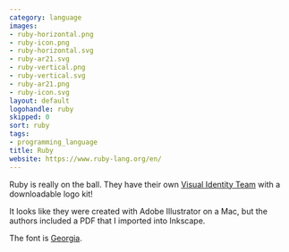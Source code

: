 ```yaml
---
category: language
images:
- ruby-horizontal.png
- ruby-icon.png
- ruby-horizontal.svg
- ruby-ar21.svg
- ruby-vertical.png
- ruby-vertical.svg
- ruby-ar21.png
- ruby-icon.svg
layout: default
logohandle: ruby
skipped: 0
sort: ruby
tags:
- programming_language
title: Ruby
website: https://www.ruby-lang.org/en/
---
```


Ruby is really on the ball.  They have their own [Visual Identity Team](http://rubyidentity.org/) with a downloadable logo kit!

It looks like they were created with Adobe Illustrator on a Mac, but the authors included a PDF that I imported into Inkscape.

The font is [Georgia](http://www.myfonts.com/fonts/ascender/georgia/regular/?refby=vectorlogozone).
